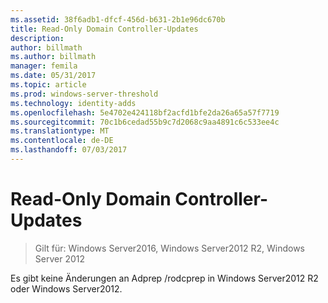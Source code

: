 ```yaml
---
ms.assetid: 38f6adb1-dfcf-456d-b631-2b1e96dc670b
title: Read-Only Domain Controller-Updates
description: 
author: billmath
ms.author: billmath
manager: femila
ms.date: 05/31/2017
ms.topic: article
ms.prod: windows-server-threshold
ms.technology: identity-adds
ms.openlocfilehash: 5e4702e424118bf2acfd1bfe2da26a65a57f7719
ms.sourcegitcommit: 70c1b6cedad55b9c7d2068c9aa4891c6c533ee4c
ms.translationtype: MT
ms.contentlocale: de-DE
ms.lasthandoff: 07/03/2017
---
```

# <a name="read-only-domain-controller-updates"></a>Read-Only Domain Controller-Updates

>Gilt für: Windows Server2016, Windows Server2012 R2, Windows Server 2012

Es gibt keine Änderungen an Adprep /rodcprep in Windows Server2012 R2 oder Windows Server2012.  
  


